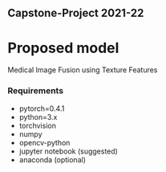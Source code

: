 ## Capstone-Project 2021-22

# Proposed model
Medical Image Fusion using Texture Features

### Requirements
- pytorch=0.4.1
- python=3.x
- torchvision
- numpy
- opencv-python
- jupyter notebook (suggested)
- anaconda (optional)
